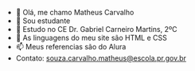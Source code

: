 - 👋 Olá, me chamo Matheus Carvalho
- 👀 Sou estudante
- 🌱 Estudo no CE Dr. Gabriel Carneiro Martins, 2ºC
- 💞️ As linguagens do meu site são HTML e CSS
- 📫 Meus referencias são do Alura
- Contato: souza.carvalho.matheus@escola.pr.gov.br


